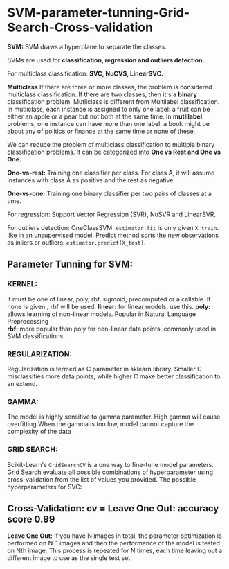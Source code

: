 # SVM-parameter-tunning-Grid-Search-Cross-validation

**SVM:**
SVM draws a hyperplane to separate the classes.

SVMs are used for **classification, regression and outliers detection.**

For multiclass classification: **SVC, NuCVS, LinearSVC.** 

**Multiclass** If there are three or more classes, the problem is considered multiclass classification. If there are two classes, then it's a **binary** classification problem. Mutliclass is different from Multilabel classification. In mutliclass, each instance is assigned to only one label: a fruit can be either an apple or a pear but not both at the same time. In **mutlilabel** problems, one instance can have more than one label: a book might be about any of politics or finance at the same time or none of these. 

We can reduce the problem of multiclass classification to multiple binary classification problems. It can be categorized into **One vs Rest and One vs One.** 

**One-vs-rest:** Training one classifier per class. For class A, it will assume instances with class A as positive and the rest as negative. 

**One-vs-one:** Training one binary classifier per two pairs of classes at a time. 

For regression: Support Vector Regression (SVR), NuSVR and LinearSVR.

For outliers detection: OneClassSVM. `estimator.fit` is only given `X_train`. like in an unsupervised model. Predict method sorts the new observations as inliers or outliers: `estimator.predict(X_test)`. 


## Parameter Tunning for SVM:
### KERNEL:
it must be one of linear, poly, rbf, sigmoid, precomputed or a callable. If none is given , rbf will be used. 
**linear:** for linear models, use this.
**poly:** allows learning of non-linear models. Popular in Natural Language Preprocessing  
**rbf:** more popular than poly for non-linear data points. commonly used in  SVM classifications.    

### REGULARIZATION:
Regularization is termed as C parameter in sklearn library. Smaller C misclassifies more data points, while higher C make better classification to an extend.

### GAMMA:
The model is highly sensitive to gamma parameter. High gamma will cause overfitting.When the gamma is too low, model cannot capture the complexity of the data

### GRID SEARCH:
Scikit-Learn's `GridSearchCV` is a one way to fine-tune model parameters. Grid Search evaluate all possible combinations of hyperparameter using cross-validation from the list of values you provided. The possible hyperparameters for SVC:

## Cross-Validation: cv = Leave One Out: accuracy score 0.99

**Leave One Out:** If you have N images in total, the parameter optimization is performed on N-1 images and then the performance of the model is tested on Nth image. This process is repeated for N times, each time leaving out a different image to use as the single test set. 

